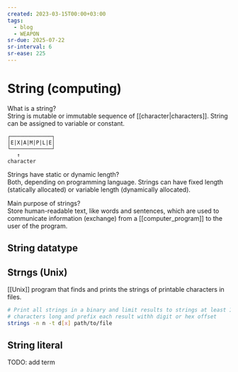 ```yaml
---
created: 2023-03-15T00:00+03:00
tags:
  - blog
  - WEAPON
sr-due: 2025-07-22
sr-interval: 6
sr-ease: 225
---
```


# String (computing)

What is a string?
<br class="f">
String is mutable or immutable sequence of [[character|characters]]. String can be assigned to variable or constant.

```
┌─────────────┐
│E|X|A|M|P|L|E│
└─────────────┘
   ↑
character
```

Strings have static or dynamic length?
<br class="f">
Both, depending on programming language. Strings can have fixed length (statically allocated) or variable length (dynamically allocated).

Main purpose of strings?
<br class="f">
Store human-readable text, like words and sentences, which are used to communicate information (exchange) from a [[computer_program]] to the user of the program.

## String datatype

## Strngs (Unix)

[[Unix]] program that finds and prints the strings of printable characters in files.

```sh
# Print all strings in a binary and limit results to strings at least 10
# characters long and prefix each result withh digit or hex offset
strings -n n -t d[x] path/to/file
```

## String literal

TODO: add term
